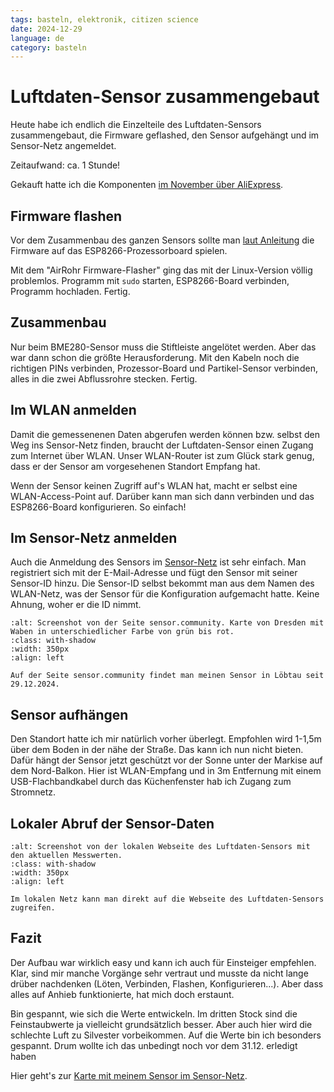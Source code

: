 ```yaml
---
tags: basteln, elektronik, citizen science
date: 2024-12-29
language: de
category: basteln
---
```


# Luftdaten-Sensor zusammengebaut

Heute habe ich endlich die Einzelteile des Luftdaten-Sensors zusammengebaut, die Firmware geflashed, den Sensor aufgehängt und im Sensor-Netz angemeldet.

Zeitaufwand: ca. 1 Stunde!

Gekauft hatte ich die Komponenten [im November über AliExpress](/posts/2024/11/30/meine-erste-aliexpress.md).

## Firmware flashen

Vor dem Zusammenbau des ganzen Sensors sollte man [laut Anleitung](https://sensor.community/de/sensors/airrohr/) die Firmware auf das ESP8266-Prozessorboard spielen.

Mit dem "AirRohr Firmware-Flasher" ging das mit der Linux-Version völlig problemlos. Programm mit `sudo` starten, ESP8266-Board verbinden, Programm hochladen. Fertig.

## Zusammenbau

Nur beim BME280-Sensor muss die Stiftleiste angelötet werden. Aber das war dann schon die größte Herausforderung. Mit den Kabeln noch die richtigen PINs verbinden, Prozessor-Board und Partikel-Sensor verbinden, alles in die zwei Abflussrohre stecken. Fertig.

## Im WLAN anmelden

Damit die gemessenenen Daten abgerufen werden können bzw. selbst den Weg ins Sensor-Netz finden, braucht der Luftdaten-Sensor einen Zugang zum Internet über WLAN. Unser WLAN-Router ist zum Glück stark genug, dass er der Sensor am vorgesehenen Standort Empfang hat.

Wenn der Sensor keinen Zugriff auf's WLAN hat, macht er selbst eine WLAN-Access-Point auf. Darüber kann man sich dann verbinden und das ESP8266-Board konfigurieren. So einfach!

## Im Sensor-Netz anmelden

Auch die Anmeldung des Sensors im [Sensor-Netz](https://sensor.community/) ist sehr einfach. Man registriert sich mit der E-Mail-Adresse und fügt den Sensor mit seiner Sensor-ID hinzu. Die Sensor-ID selbst bekommt man aus dem Namen des WLAN-Netz, was der Sensor für die Konfiguration aufgemacht hatte. Keine Ahnung, woher er die ID nimmt.

```{thumbnail} karte-senor-community-2024-12-29_25.png
:alt: Screenshot von der Seite sensor.community. Karte von Dresden mit Waben in unterschiedlicher Farbe von grün bis rot.
:class: with-shadow
:width: 350px
:align: left

Auf der Seite sensor.community findet man meinen Sensor in Löbtau seit 29.12.2024.
```

## Sensor aufhängen

Den Standort hatte ich mir natürlich vorher überlegt. Empfohlen wird 1-1,5m über dem Boden in der nähe der Straße. Das kann ich nun nicht bieten. Dafür hängt der Sensor jetzt geschützt vor der Sonne unter der Markise auf dem Nord-Balkon. Hier ist WLAN-Empfang und in 3m Entfernung mit einem USB-Flachbandkabel durch das Küchenfenster hab ich Zugang zum Stromnetz.

## Lokaler Abruf der Sensor-Daten

```{thumbnail} screenshot-sensor-2024-12-29_21-04.png
:alt: Screenshot von der lokalen Webseite des Luftdaten-Sensors mit den aktuellen Messwerten.
:class: with-shadow
:width: 350px
:align: left

Im lokalen Netz kann man direkt auf die Webseite des Luftdaten-Sensors zugreifen.
```

## Fazit

Der Aufbau war wirklich easy und kann ich auch für Einsteiger empfehlen. Klar, sind mir manche Vorgänge sehr vertraut und musste da nicht lange drüber nachdenken (Löten, Verbinden, Flashen, Konfigurieren...). Aber dass alles auf Anhieb funktionierte, hat mich doch erstaunt.

Bin gespannt, wie sich die Werte entwickeln. Im dritten Stock sind die Feinstaubwerte ja vielleicht grundsätzlich besser. Aber auch hier wird die schlechte Luft zu Silvester vorbeikommen. Auf die Werte bin ich besonders gespannt. Drum wollte ich das unbedingt noch vor dem 31.12. erledigt haben

Hier geht's zur [Karte mit meinem Sensor im Sensor-Netz](https://maps.sensor.community/#14/51.0449/13.6814).
